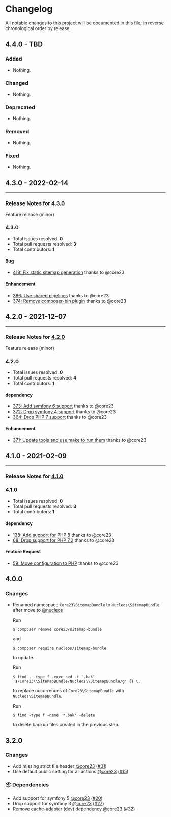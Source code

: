 # Changelog

All notable changes to this project will be documented in this file, in reverse chronological order by release.

## 4.4.0 - TBD

### Added

- Nothing.

### Changed

- Nothing.

### Deprecated

- Nothing.

### Removed

- Nothing.

### Fixed

- Nothing.

## 4.3.0 - 2022-02-14


-----

### Release Notes for [4.3.0](https://github.com/nucleos/NucleosSitemapBundle/milestone/6)

Feature release (minor)

### 4.3.0

- Total issues resolved: **0**
- Total pull requests resolved: **3**
- Total contributors: **1**

#### Bug

 - [418: Fix static sitemap generation](https://github.com/nucleos/NucleosSitemapBundle/pull/418) thanks to @core23

#### Enhancement

 - [386: Use shared pipelines](https://github.com/nucleos/NucleosSitemapBundle/pull/386) thanks to @core23
 - [374: Remove composer-bin plugin](https://github.com/nucleos/NucleosSitemapBundle/pull/374) thanks to @core23

## 4.2.0 - 2021-12-07


-----

### Release Notes for [4.2.0](https://github.com/nucleos/NucleosSitemapBundle/milestone/3)

Feature release (minor)

### 4.2.0

- Total issues resolved: **0**
- Total pull requests resolved: **4**
- Total contributors: **1**

#### dependency

 - [373: Add symfony 6 support](https://github.com/nucleos/NucleosSitemapBundle/pull/373) thanks to @core23
 - [372: Drop symfony 4 support](https://github.com/nucleos/NucleosSitemapBundle/pull/372) thanks to @core23
 - [364: Drop PHP 7 support](https://github.com/nucleos/NucleosSitemapBundle/pull/364) thanks to @core23

#### Enhancement

 - [371: Update tools and use make to run them](https://github.com/nucleos/NucleosSitemapBundle/pull/371) thanks to @core23

## 4.1.0 - 2021-02-09



-----

### Release Notes for [4.1.0](https://github.com/nucleos/NucleosSitemapBundle/milestone/1)



### 4.1.0

- Total issues resolved: **0**
- Total pull requests resolved: **3**
- Total contributors: **1**

#### dependency

 - [138: Add support for PHP 8](https://github.com/nucleos/NucleosSitemapBundle/pull/138) thanks to @core23
 - [68: Drop support for PHP 7.2](https://github.com/nucleos/NucleosSitemapBundle/pull/68) thanks to @core23

#### Feature Request

 - [59: Move configuration to PHP](https://github.com/nucleos/NucleosSitemapBundle/pull/59) thanks to @core23

## 4.0.0

### Changes

* Renamed namespace `Core23\SitemapBundle` to `Nucleos\SitemapBundle` after move to [@nucleos]

  Run

  ```
  $ composer remove core23/sitemap-bundle
  ```

  and

  ```
  $ composer require nucleos/sitemap-bundle
  ```

  to update.

  Run

  ```
  $ find . -type f -exec sed -i '.bak' 's/Core23\\SitemapBundle/Nucleos\\SitemapBundle/g' {} \;
  ```

  to replace occurrences of `Core23\SitemapBundle` with `Nucleos\SitemapBundle`.

  Run

  ```
  $ find -type f -name '*.bak' -delete
  ```

  to delete backup files created in the previous step.


## 3.2.0

### Changes

- Add missing strict file header [@core23] ([#31])
- Use default public setting for all actions [@core23] ([#15])

### 📦 Dependencies

- Add support for symfony 5 [@core23] ([#20])
- Drop support for symfony 3 [@core23] ([#27])
- Remove cache-adapter (dev) dependency [@core23] ([#32])

[#32]: https://github.com/nucleos/NucleosSitemapBundle/pull/32
[#31]: https://github.com/nucleos/NucleosSitemapBundle/pull/31
[#27]: https://github.com/nucleos/NucleosSitemapBundle/pull/27
[#20]: https://github.com/nucleos/NucleosSitemapBundle/pull/20
[#15]: https://github.com/nucleos/NucleosSitemapBundle/pull/15
[@nucleos]: https://github.com/nucleos
[@core23]: https://github.com/core23
